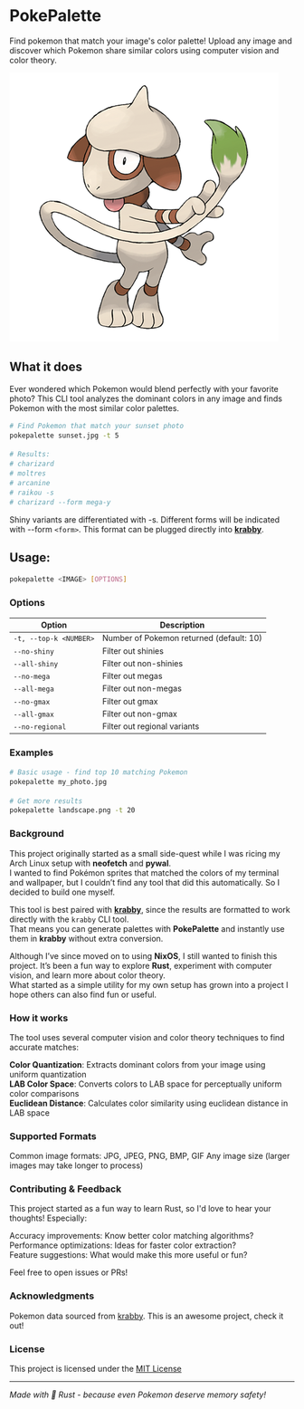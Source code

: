 # PokePalette

Find pokemon that match your image's color palette! Upload any image and discover which Pokemon share similar colors using computer vision and color theory.

![Smeargle](smeargle.png)

## What it does

Ever wondered which Pokemon would blend perfectly with your favorite photo? This CLI tool analyzes the dominant colors in any image and finds Pokemon with the most similar color palettes.

```bash
# Find Pokemon that match your sunset photo
pokepalette sunset.jpg -t 5

# Results:
# charizard
# moltres
# arcanine
# raikou -s
# charizard --form mega-y
```

Shiny variants are differentiated with -s. Different forms will be indicated with --form `<form>`. This format can be plugged directly into [**krabby**](https://github.com/yannjor/krabby).

## Usage:

```bash
pokepalette <IMAGE> [OPTIONS]
```

### Options

| Option                 | Description                              |
| ---------------------- | ---------------------------------------- |
| `-t, --top-k <NUMBER>` | Number of Pokemon returned (default: 10) |
| `--no-shiny`           | Filter out shinies                       |
| `--all-shiny`          | Filter out non-shinies                   |
| `--no-mega`            | Filter out megas                         |
| `--all-mega`           | Filter out non-megas                     |
| `--no-gmax`            | Filter out gmax                          |
| `--all-gmax`           | Filter out non-gmax                      |
| `--no-regional`        | Filter out regional variants             |

### Examples

```bash
# Basic usage - find top 10 matching Pokemon
pokepalette my_photo.jpg

# Get more results
pokepalette landscape.png -t 20
```

### Background

This project originally started as a small side-quest while I was ricing my Arch Linux setup with **neofetch** and **pywal**.  
I wanted to find Pokémon sprites that matched the colors of my terminal and wallpaper, but I couldn’t find any tool that did this automatically. So I decided to build one myself.

This tool is best paired with [**krabby**](https://github.com/yannjor/krabby), since the results are formatted to work directly with the `krabby` CLI tool.  
That means you can generate palettes with **PokePalette** and instantly use them in **krabby** without extra conversion.

Although I’ve since moved on to using **NixOS**, I still wanted to finish this project. It’s been a fun way to explore **Rust**, experiment with computer vision, and learn more about color theory.  
What started as a simple utility for my own setup has grown into a project I hope others can also find fun or useful.

### How it works

The tool uses several computer vision and color theory techniques to find accurate matches:

**Color Quantization**: Extracts dominant colors from your image using uniform quantization <br>
**LAB Color Space**: Converts colors to LAB space for perceptually uniform color comparisons <br>
**Euclidean Distance**: Calculates color similarity using euclidean distance in LAB space <br>

### Supported Formats

Common image formats: JPG, JPEG, PNG, BMP, GIF
Any image size (larger images may take longer to process)

### Contributing & Feedback

This project started as a fun way to learn Rust, so I'd love to hear your thoughts! Especially:

Accuracy improvements: Know better color matching algorithms? <br>
Performance optimizations: Ideas for faster color extraction? <br>
Feature suggestions: What would make this more useful or fun? <br>

Feel free to open issues or PRs!

### Acknowledgments

Pokemon data sourced from [krabby](https://github.com/yannjor/krabby). This is an awesome project, check it out!

### License

This project is licensed under the [MIT License](../LICENSE)

---

_Made with 🦀 Rust - because even Pokemon deserve memory safety!_
